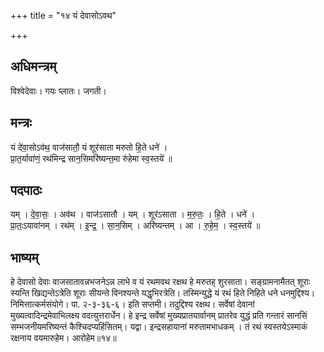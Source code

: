 +++
title = "१४ यं देवासोऽवथ"

+++
## अधिमन्त्रम्
विश्वेदेवाः। गयः प्लातः। जगती।

## मन्त्रः
यं दे॑वा॒सोऽव॑थ॒ वाज॑सातौ॒ यं शूर॑साता मरुतो हि॒ते धने॑ ।  
प्रा॒त॒र्यावा॑णं॒ रथ॑मिन्द्र सान॒सिमरि॑ष्यन्त॒मा रु॑हेमा स्व॒स्तये॑ ॥

## पदपाठः
यम् । दे॒वा॒सः॒ । अव॑थ । वाज॑ऽसातौ । यम् । शूर॑ऽसाता । म॒रु॒तः॒ । हि॒ते । धने॑ ।  
प्रा॒तः॒ऽयावा॑नम् । रथ॑म् । इ॒न्द्र॒ । सा॒न॒सिम् । अरि॑ष्यन्तम् । आ । रु॒हे॒म॒ । स्व॒स्तये॑ ॥

## भाष्यम्
हे देवासो देवाः वाजसातावन्नभजनेऽन्न लाभे व यं रथमवथ रक्षथ हे मरुतह् शुरसाता। सङ्ग्रामनामैतत् शूराः स्यन्ति खिद्यन्तेऽत्रेति शूराः सीयन्ते विनश्यन्ते यद्धृभिरत्रेति। तस्मिन्युद्धे यं रथं हिते निहिते धने धनमुद्दिश्य। निमित्तात्कर्मसंयोगे। पा. २-३-३६-६। इति सप्तमी। तदुद्दिश्य रक्षथ। सर्वेषां देवानां मुख्यत्वादिन्द्रमेवाभिलक्ष्य वदत्युत्तरार्धेन। हे इन्द्र सर्वेषां मुख्यप्रातयार्वानम् प्रातरेव युद्धं प्रति गन्तारं सानसिं सम्भजनीयमरिष्यन्तं कैश्चिदप्यहिंसितम्। यद्वा। इन्द्रसहायानां मरुतामभाधकम् । तं रथं स्वस्तयेऽस्माकं रक्षनाय वयमारुहेम। आरोहेम॥१४॥